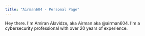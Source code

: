 ```yaml
---
title: "Airman604 - Personal Page"
---
```


Hey there. I'm Amiran Alavidze, aka Airman aka @airman604. I'm a cybersecurity professional with over 20 years of experience.
